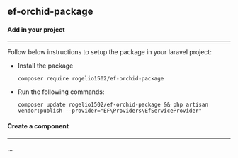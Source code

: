 ## ef-orchid-package

#### Add in your project

---

Follow below instructions to setup the package in your laravel project:

* Install the package

  `composer require rogelio1502/ef-orchid-package`
* Run the following commands:

  `composer update rogelio1502/ef-orchid-package && php artisan vendor:publish --provider="EF\Providers\EfServiceProvider"`

#### Create a component

---

...
